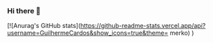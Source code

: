 ### Hi there 👋
[![Anurag's GitHub stats](https://github-readme-stats.vercel.app/api?username=GuilhermeCardos&show_icons=true&theme= merko)
)

<!--
**GuilhermeCardos/GuilhermeCardos** is a ✨ _special_ ✨ repository because its `README.md` (this file) appears on your GitHub profile.

Here are some ideas to get you started:

- 🔭 I’m currently working on ...
- 🌱 I’m currently learning ...
- 👯 I’m looking to collaborate on ...
- 🤔 I’m looking for help with ...
- 💬 Ask me about ...
- 📫 How to reach me: ...
- 😄 Pronouns: ...
- ⚡ Fun fact: ...
-->
